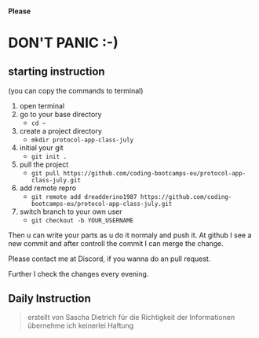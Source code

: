 #### Please

# DON'T PANIC :-)

## starting instruction

(you can copy the commands to terminal)

1. open terminal
2. go to your base directory
   - `cd ~`
3. create a project directory
   - `mkdir protocol-app-class-july`
4. initial your git
   - `git init .`
5. pull the project
   - `git pull https://github.com/coding-bootcamps-eu/protocol-app-class-july.git`
6. add remote repro
   - `git remote add dreadderino1987 https://github.com/coding-bootcamps-eu/protocol-app-class-july.git`
7. switch branch to your own user
   - `git checkout -b YOUR_USERNAME`

Then u can write your parts as u do it normaly and push it. At github I see a new commit and after controll the commit I can merge the change.

Please contact me at Discord, if you wanna do an pull request.

Further I check the changes every evening.

## Daily Instruction

> erstellt von Sascha Dietrich
> für die Richtigkeit der Informationen übernehme ich keinerlei Haftung
